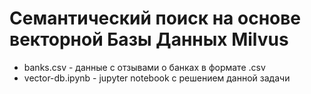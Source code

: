 # Семантический поиск на основе векторной Базы Данных Milvus
- banks.csv - данные с отзывами о банках в формате .csv
- vector-db.ipynb - jupyter notebook с решением данной задачи